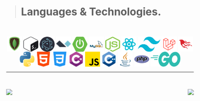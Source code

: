 


&nbsp;

> # Languages & Technologies.

&nbsp;

<div align="center">
  <img align="center" src="mongodb.png" width="40px" height="40px">
  <img align="center" src="images/bash.png" width="40px" height="40px">
  <img align="center" src="images/electron.png" width="40px" height="40px">
  <img align="center" src="images/alpinejs.png" width="40px" height="40px">
  <img align="center" src="spring-boot.png" width="40px" height="40px">
  <img align="center" src="mysql.png" width="40px" height="40px">
  <img align="center" src="nodejs.png" width="40px" height="40px">
  <img align="center" src="react.png" width="40px" height="40px">
  <img align="center" src="tailwindcss.png" width="60px" height="40px">
  <img align="center" src="images/laravel.png" width="40px" height="40px">
  <img align="center" src="images/phoenix.png" width="40px" height="40px">
  <img align="center" src="images/python.png" width="40px" height="40px">
  <img align="center" src="images/html-5.png" width="40px" height="40px">
  <img align="center" src="images/css-3.png" width="40px" height="40px">
  <img align="center" src="images/c-sharp.png" width="40px" height="40px">
  <img align="center" src="images/js.png" width="40px" height="40px">
  <img align="center" src="images/c-.png" width="40px" height="40px">
  <img align="center" src="images/java.png" width="40px" height="40px">
  <img align="center" src="images/php.png" width="40px" height="40px">
  <img align="center" src="golang.png" width="80px" height="40px">
</div>

---

&nbsp;

<div>
  <img align="left" src="https://views.whatilearened.today/views/github/Kentomii/verma-anushka.svg">
  <img align="right" src="https://img.shields.io/badge/Gracias%20por%20visitarme%20Negro-!-1EAEDB.svg">
</div>
